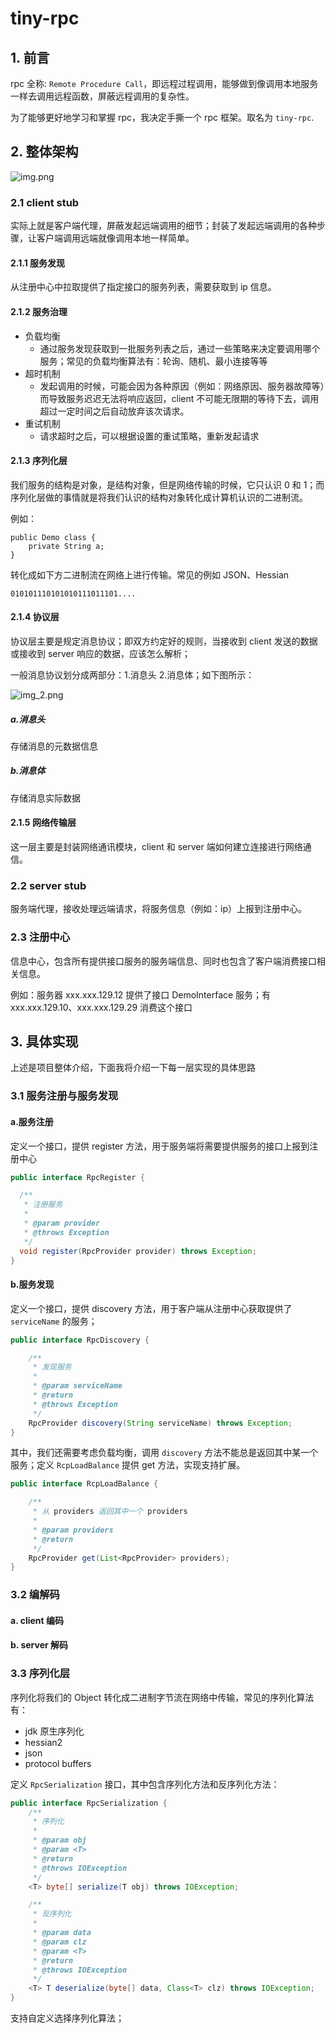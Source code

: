 # tiny-rpc

## 1. 前言
rpc 全称: `Remote Procedure Call`，即远程过程调用，能够做到像调用本地服务一样去调用远程函数，屏蔽远程调用的复杂性。

为了能够更好地学习和掌握 rpc，我决定手撕一个 rpc 框架。取名为 `tiny-rpc`.
## 2. 整体架构
![img.png](img.png)
### 2.1 client stub
实际上就是客户端代理，屏蔽发起远端调用的细节；封装了发起远端调用的各种步骤，让客户端调用远端就像调用本地一样简单。
#### 2.1.1 服务发现
从注册中心中拉取提供了指定接口的服务列表，需要获取到 ip 信息。
#### 2.1.2 服务治理
* 负载均衡
  * 通过服务发现获取到一批服务列表之后，通过一些策略来决定要调用哪个服务；常见的负载均衡算法有：轮询、随机、最小连接等等
* 超时机制
  * 发起调用的时候，可能会因为各种原因（例如：网络原因、服务器故障等）而导致服务迟迟无法将响应返回，client 不可能无限期的等待下去，调用超过一定时间之后自动放弃该次请求。 
* 重试机制
  * 请求超时之后，可以根据设置的重试策略，重新发起请求 
#### 2.1.3 序列化层
我们服务的结构是对象，是结构对象，但是网络传输的时候，它只认识 0 和 1；而序列化层做的事情就是将我们认识的结构对象转化成计算机认识的二进制流。

例如：
``` 
public Demo class {
    private String a;
}
```
转化成如下方二进制流在网络上进行传输。常见的例如 JSON、Hessian
```
010101110101010111011101....
```
#### 2.1.4 协议层
协议层主要是规定消息协议；即双方约定好的规则，当接收到 client 发送的数据或接收到 server 响应的数据，应该怎么解析；

一般消息协议划分成两部分：1.消息头 2.消息体；如下图所示：


![img_2.png](img_2.png)
##### a.消息头
存储消息的元数据信息

##### b.消息体
存储消息实际数据
#### 2.1.5 网络传输层
这一层主要是封装网络通讯模块，client 和 server 端如何建立连接进行网络通信。
### 2.2 server stub
服务端代理，接收处理远端请求，将服务信息（例如：ip）上报到注册中心。
### 2.3 注册中心
信息中心，包含所有提供接口服务的服务端信息、同时也包含了客户端消费接口相关信息。

例如：服务器 xxx.xxx.129.12 提供了接口 DemoInterface 服务；有 xxx.xxx.129.10、xxx.xxx.129.29 消费这个接口

## 3. 具体实现
上述是项目整体介绍，下面我将介绍一下每一层实现的具体思路
### 3.1 服务注册与服务发现
#### a.服务注册
定义一个接口，提供 register 方法，用于服务端将需要提供服务的接口上报到注册中心
```java
public interface RpcRegister {

  /**
   * 注册服务
   *
   * @param provider
   * @throws Exception
   */
  void register(RpcProvider provider) throws Exception;
}
```

#### b.服务发现
定义一个接口，提供 discovery 方法，用于客户端从注册中心获取提供了`serviceName` 的服务；
```java
public interface RpcDiscovery {

    /**
     * 发现服务
     *
     * @param serviceName
     * @return
     * @throws Exception
     */
    RpcProvider discovery(String serviceName) throws Exception;
}
```
其中，我们还需要考虑负载均衡，调用 `discovery` 方法不能总是返回其中某一个服务；定义 `RcpLoadBalance` 提供 get 方法，实现支持扩展。
```java
public interface RcpLoadBalance {

    /**
     * 从 providers 返回其中一个 providers
     *
     * @param providers
     * @return
     */
    RpcProvider get(List<RpcProvider> providers);
}
```
### 3.2 编解码
#### a. client 编码
#### b. server 解码

### 3.3 序列化层
序列化将我们的 Object 转化成二进制字节流在网络中传输，常见的序列化算法有：
* jdk 原生序列化
* hessian2
* json
* protocol buffers

定义 `RpcSerialization` 接口，其中包含序列化方法和反序列化方法：
```java
public interface RpcSerialization {
    /**
     * 序列化
     *  
     * @param obj
     * @param <T>
     * @return
     * @throws IOException
     */
    <T> byte[] serialize(T obj) throws IOException;

    /**
     * 反序列化
     *  
     * @param data
     * @param clz
     * @param <T>
     * @return
     * @throws IOException
     */
    <T> T deserialize(byte[] data, Class<T> clz) throws IOException;
}
```
支持自定义选择序列化算法；

###